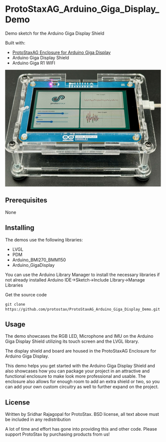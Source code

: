 # ProtoStaxAG_Arduino_Giga_Display_Demo
Demo sketch for the Arduino Giga Display Shield

Built with:
* [ProtoStaxAG Enclosure for Arduino Giga Display](https://www.protostax.com/products/protostax-ag-enclosure-for-arduino-giga-display)
* Arduino Giga Display Shield
* Arduino Giga R1 WIFI

![ProtoStaxAG_Arduino_Giga_Display_Demo](ProtoStaxAG_Arduino_Giga_Display_Demo.jpeg)

## Prerequisites

None

## Installing

The demos use the following libraries:

* LVGL
* PDM 
* Arduino_BMI270_BMM150
* Arduino_GigaDisplay

You can use the Arduino Library Manager to install the necessary libraries if not already installed
Arduino IDE->Sketch->Include LIbrary->Manage Libraries 

Get the source code
```
git clone https://github.com/protostax/ProtoStaxAG_Arduino_Giga_Display_Demo.git
```

## Usage

The demo showcases the RGB LED, Microphone and IMU on the Arduino Giga Display Shield utilizing its touch screen and the LVGL library.

The display shield and board are housed in the ProtoStaxAG Enclosure for Arduino Giga Display. 

This demo helps you get started with the Arduino Giga Display Shield and also showcases how you can package your project in an attractive and functional enclosure to make look more professional and usable. The enclosure also allows for enough room to add an extra shield or two, so you can add your own custom circuitry as well to further expand on the project. 

## License

Written by Sridhar Rajagopal for ProtoStax. BSD license, all text above must be included in any redistribution

A lot of time and effort has gone into providing this and other code. Please support ProtoStax by purchasing products from us!
